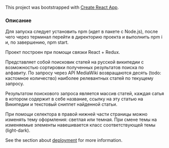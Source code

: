 This project was bootstrapped with [Create React App](https://github.com/facebook/create-react-app).

### Описание

Для запуска следует установить npm (идет в пакете с Node.js), после чего через терминал перейти в директорию проекта и выполнить npm i и, по завершению, npm start.

Проект построен при помощи связки React + Redux.

Представляет собой поисковик статей на русской википедии с возможностью сортировки полученных результатов поиска по алфавиту. По запросу через API MediaWiki возвращаются десять (todo: кастомное количество) наиболее релевантных статей по текущему запросу.

Результатом поискового запроса является массив статей, каждая сатья в котором содержит в себе название, ссылку на эту статью на Википедии и текстовый сниппет найденной статьи.

При помощи селектора в правой нижней части страницы можно изменять тему оформления: светлая или темная. При смене темы на изменяемые элементы навешивается класс соответствующей темы (light-dark).

See the section about [deployment](https://facebook.github.io/create-react-app/docs/deployment) for more information.
